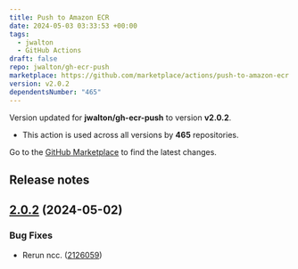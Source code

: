 ```yaml
---
title: Push to Amazon ECR
date: 2024-05-03 03:33:53 +00:00
tags:
  - jwalton
  - GitHub Actions
draft: false
repo: jwalton/gh-ecr-push
marketplace: https://github.com/marketplace/actions/push-to-amazon-ecr
version: v2.0.2
dependentsNumber: "465"
---
```



Version updated for **jwalton/gh-ecr-push** to version **v2.0.2**.
- This action is used across all versions by **465** repositories.

Go to the [GitHub Marketplace](https://github.com/marketplace/actions/push-to-amazon-ecr) to find the latest changes.

## Release notes

## [2.0.2](https://github.com/jwalton/gh-ecr-push/compare/v2.0.1...v2.0.2) (2024-05-02)


### Bug Fixes

* Rerun ncc. ([2126059](https://github.com/jwalton/gh-ecr-push/commit/21260592b984382202d073a23f0e66acc0f85fe1))




